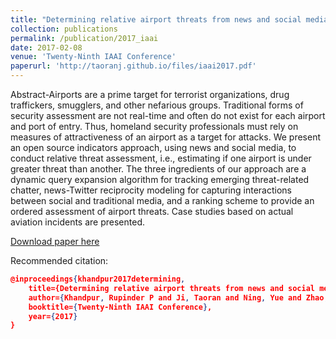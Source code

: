 ```yaml
---
title: "Determining relative airport threats from news and social media"
collection: publications
permalink: /publication/2017_iaai
date: 2017-02-08
venue: 'Twenty-Ninth IAAI Conference'
paperurl: 'http://taoranj.github.io/files/iaai2017.pdf'
---
```


Abstract-Airports are a prime target for terrorist organizations, drug traffickers, smugglers, and other nefarious groups. Traditional forms of security assessment are not real-time and often do not exist for each airport and port of entry. Thus, homeland security professionals must rely on measures of attractiveness of an airport as a target for attacks. We present an open source indicators approach, using news and social media, to conduct relative threat assessment, i.e., estimating if one airport is under greater threat than another. The three ingredients of our approach are a dynamic query expansion algorithm for tracking emerging threat-related chatter, news-Twitter reciprocity modeling for capturing interactions between social and traditional media, and a ranking scheme to provide an ordered assessment of airport threats. Case studies based on actual aviation incidents are presented.

[Download paper here](http://taoranj.github.io/files/iaai2017.pdf)

Recommended citation:
```json
@inproceedings{khandpur2017determining,
    title={Determining relative airport threats from news and social media},
    author={Khandpur, Rupinder P and Ji, Taoran and Ning, Yue and Zhao, Liang and Lu, Chang-Tien and Smith, Erik R and Adams, Christopher and Ramakrishnan, Naren},
    booktitle={Twenty-Ninth IAAI Conference},
    year={2017}
}
```
